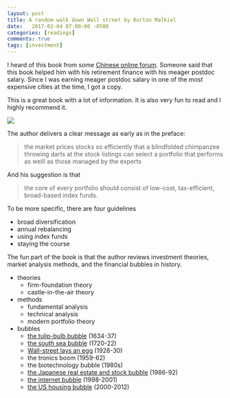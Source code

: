 ```yaml
---
layout: post
title: A random walk down Wall street by Burton Malkiel
date:   2017-02-04 07:00:00 -0500
categories: [readings]
comments: true
tags: [investment]
---
```


I heard of this book from some [Chinese online forum](http://www.mitbbs.com/).
Someone said that this book helped him with his retirement finance with his meager postdoc salary.
Since I was earning meager postdoc salary in one of the most expensive cities at the time, I got a copy.

This is a great book with a lot of information. It is also very fun to read and I highly recommend it.

<a href="https://www.amazon.com/gp/product/0393352242/ref=as_li_tl?ie=UTF8&camp=1789&creative=9325&creativeASIN=0393352242&linkCode=as2&tag=nosarthur2016-20&linkId=869d3081505390c4a04344a960647b32" target="_blank"><img border="0" src="//ws-na.amazon-adsystem.com/widgets/q?_encoding=UTF8&MarketPlace=US&ASIN=0393352242&ServiceVersion=20070822&ID=AsinImage&WS=1&Format=_SL250_&tag=nosarthur2016-20" ></a><img src="//ir-na.amazon-adsystem.com/e/ir?t=nosarthur2016-20&l=am2&o=1&a=0393352242" width="1" height="1" border="0" alt="" style="border:none !important; margin:0px !important;" />

The author delivers a clear message as early as in the preface:

> the market prices stocks so efficiently that a blindfolded chimpanzee throwing darts at the stock listings can select a portfolio that performs as welll as those managed by the experts

And his suggestion is that 

> the core of every portfolio should consist of low-cost, tax-efficient, broad-based index funds.

To be more specific, there are four guidelines

* broad diversification
* annual rebalancing
* using index funds
* staying the course

The fun part of the book is that the author reviews investment theories, market analysis methods, and the financial bubbles in history.

* theories
    * firm-foundation theory
    * castle-in-the-air theory
* methods
    * fundamental analysis
    * technical analysis
    * modern portfolio theory
* bubbles
    * [the tulip-bulb bubble](https://en.wikipedia.org/wiki/Tulip_mania) (1634-37)
    * [the south sea bubble](https://en.wikipedia.org/wiki/South_Sea_Company) (1720-22)
    * [Wall-street lays an egg](https://en.wikipedia.org/wiki/Wall_Street_Crash_of_1929) (1928-30)
    * the tronics boom (1959-62)
    * the biotechnology bubble (1980s)
    * [the Japanese real estate and stock bubble](https://en.wikipedia.org/wiki/Japanese_asset_price_bubble) (1986-92)
    * [the internet bubble](https://en.wikipedia.org/wiki/Dot-com_bubble) (1998-2001)
    * [the US housing bubble](https://en.wikipedia.org/wiki/United_States_housing_bubble) (2000-2012)

